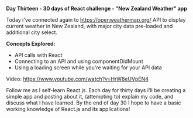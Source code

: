 **Day Thirteen - 30 days of React challenge - "New Zealand Weather" app**

Today i've connected again to https://openweathermap.org/ API to display current weather in New Zealand, with major city data pre-loaded and additional city select. 

**Concepts Explored:**
- API calls with React
- Connecting to an API and using componentDidMount
- Using a loading screen while you're waiting for your API data

Video: https://www.youtube.com/watch?v=HrW8eUVpEN4

Follow me as I self-learn React.js. Each day for thirty days i'll be creating a simple app and posting about it, (attempting to) explain my code, and discuss what I have learned. By the end of day 30 I hope to have a basic working knowledge of React.js and its applications!
